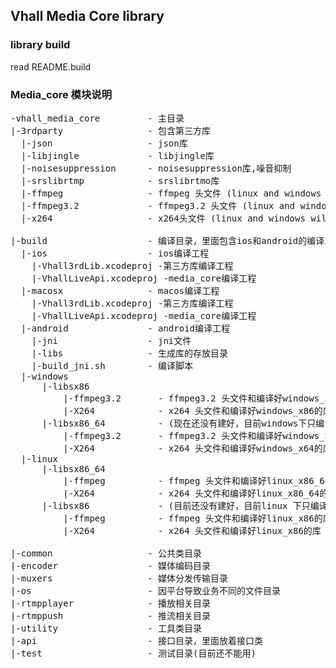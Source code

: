 ﻿## Vhall Media Core library
### library build

read README.build

### Media_core 模块说明

<pre>
-vhall_media_core         - 主目录 
|-3rdparty                - 包含第三方库
  |-json                  - json库
  |-libjingle             - libjingle库
  |-noisesuppression      - noisesuppression库,噪音抑制
  |-srslibrtmp            - srslibrtmo库
  |-ffmpeg                - ffmpeg 头文件 (linux and windows will not use this, it will use the same files in build dir with different platform)
  |-ffmpeg3.2             - ffmpeg3.2 头文件 (linux and windows will not use this, it will use the same files in build dir with different platform)
  |-x264                  - x264头文件 (linux and windows will not use this, it will use the same files in build dir with different platform)
  
|-build                   - 编译目录，里面包含ios和android的编译工程和脚本
  |-ios                   - ios编译工程
    |-Vhall3rdLib.xcodeproj -第三方库编译工程
    |-VhallLiveApi.xcodeproj -media_core编译工程            
  |-macosx                - macos编译工程
    |-Vhall3rdLib.xcodeproj -第三方库编译工程
    |-VhallLiveApi.xcodeproj -media_core编译工程 
  |-android               - android编译工程
    |-jni                 - jni文件
    |-libs                - 生成库的存放目录
    |-build_jni.sh        - 编译脚本
  |-windows
	  |-libsx86
		  |-ffmpeg3.2       - ffmpeg3.2 头文件和编译好windows_x86的库
		  |-X264            - x264 头文件和编译好windows_x86的库
	  |-libsx86_64          - (现在还没有建好，目前windows下只编译32位的x86)
		  |-ffmpeg3.2       - ffmpeg3.2 头文件和编译好windows_x64的库 
		  |-X264            - x264 头文件和编译好windows_x64的库
  |-linux
	  |-libsx86_64
		  |-ffmpeg          - ffmpeg 头文件和编译好linux_x86_64的库
		  |-X264            - x264 头文件和编译好linux_x86_64的库
	  |-libsx86             - (目前还没有建好，目前linux 下只编译64位的x86_64)
		  |-ffmpeg          - ffmpeg 头文件和编译好linux_x86的库
		  |-X264            - x264 头文件和编译好linux_x86的库	
	
|-common                  - 公共类目录
|-encoder                 - 媒体编码目录
|-muxers                  - 媒体分发传输目录
|-os                      - 因平台导致业务不同的文件目录
|-rtmpplayer              - 播放相关目录
|-rtmppush                - 推流相关目录
|-utility                 - 工具类目录
|-api                     - 接口目录，里面放着接口类
|-test                    - 测试目录(目前还不能用)
</pre>
